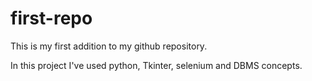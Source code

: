 # first-repo
This is my first addition to my github repository.

In this project I've used python, Tkinter, selenium and DBMS concepts.

